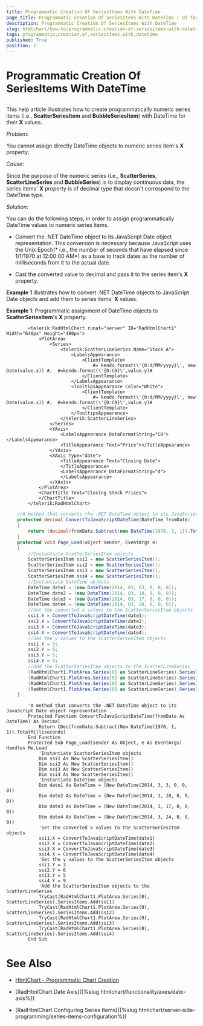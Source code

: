 ```yaml
---
title: Programmatic Creation Of SeriesItems With DateTime
page_title: Programmatic Creation Of SeriesItems With DateTime | UI for ASP.NET AJAX Documentation
description: Programmatic Creation Of SeriesItems With DateTime
slug: htmlchart/how-to/programmatic-creation-of-seriesitems-with-datetime
tags: programmatic,creation,of,seriesitems,with,datetime
published: True
position: 2
---
```


# Programmatic Creation Of SeriesItems With DateTime



## 

This help article illustrates how to create programmatically numeric series items (i.e., __ScatterSeriesItem__ and __BubbleSeriesItem__) with DateTime for their __X__ values.

*Problem*:

You cannot assign directly DateTime objects to numeric series item's __X__ property.

*Cause*:

Since the purpose of the numeric series (i.e., __ScatterSeries__, __ScatterLineSeries__ and __BubbleSeries__) is to display continuous data, the series items' __X__ property is of decimal type that doesn't correspond to the DateTime type.

*Solution*:

You can do the following steps, in order to assign programmatically DateTime values to numeric series items.

* Convert the .NET DateTime object to its JavaScript Date object representation. This conversion is necessary because JavaScript uses the Unix Epoch(* i.e., the number of seconds that have elapsed since 1/1/1970 at 12:00:00 AM*) as a base to track dates as the number of milliseconds from it to the actual date.

* Cast the converted value to decimal and pass it to the series item's __X__ property.

__Example 1__ illustrates how to convert .NET DateTime objects to JavaScript Date objects and add them to series items' __X__ values.

__Example 1__: Programmatic assignment of DateTime objects to __ScatterSeriesItem__'s __X__ property.



````ASPNET
		<telerik:RadHtmlChart runat="server" ID="RadHtmlChart1" Width="640px" Height="480px">
			<PlotArea>
				<Series>
					<telerik:ScatterLineSeries Name="Stock A">
						<LabelsAppearance>
							<ClientTemplate>
								#= kendo.format(\'{0:d/MM/yyyy}\', new Date(value.x)) #,  #=kendo.format(\'{0:C0}\',value.y)#
							</ClientTemplate>
						</LabelsAppearance>
						<TooltipsAppearance Color="White">
							<ClientTemplate>
								#= kendo.format(\'{0:d/MM/yyyy}\', new Date(value.x)) #,  #=kendo.format(\'{0:C0}\',value.y)#
							</ClientTemplate>
						</TooltipsAppearance>
					</telerik:ScatterLineSeries>
				</Series>
				<YAxis>
					<LabelsAppearance DataFormatString="C0"></LabelsAppearance>
					<TitleAppearance Text="Price"></TitleAppearance>
				</YAxis>
				<XAxis Type="date">
					<TitleAppearance Text="Closing Date">
					</TitleAppearance>
					<LabelsAppearance DataFormatString="d">
					</LabelsAppearance>
				</XAxis>
			</PlotArea>
			<ChartTitle Text="Closing Stock Prices">
			</ChartTitle>
		</telerik:RadHtmlChart>
````
````C#
	//A method that converts the .NET DateTime object to its JavaScript Date object representation
	protected decimal ConvertToJavaScriptDateTime(DateTime fromDate)
	{
		return (decimal)fromDate.Subtract(new DateTime(1970, 1, 1)).TotalMilliseconds;
	}
	protected void Page_Load(object sender, EventArgs e)
	{
		//Instantiate ScatterSeriesItem objects
		ScatterSeriesItem ssi1 = new ScatterSeriesItem();
		ScatterSeriesItem ssi2 = new ScatterSeriesItem();
		ScatterSeriesItem ssi3 = new ScatterSeriesItem();
		ScatterSeriesItem ssi4 = new ScatterSeriesItem();
		//Instantiate DateTime objects
		DateTime date1 = (new DateTime(2014, 03, 03, 0, 0, 0));
		DateTime date2 = (new DateTime(2014, 03, 10, 0, 0, 0));
		DateTime date3 = (new DateTime(2014, 03, 17, 0, 0, 0));
		DateTime date4 = (new DateTime(2014, 03, 24, 0, 0, 0));
		//Set the converted x values to the ScatterSeriesItem objects
		ssi1.X = ConvertToJavaScriptDateTime(date1);
		ssi2.X = ConvertToJavaScriptDateTime(date2);
		ssi3.X = ConvertToJavaScriptDateTime(date3);
		ssi4.X = ConvertToJavaScriptDateTime(date4);
		//Set the y values to the ScatterSeriesItem objects
		ssi1.Y = 3;
		ssi2.Y = 6;
		ssi3.Y = 5;
		ssi4.Y = 9;
		//Add the ScatterSeriesItem objects to the ScatterLineSeries
		(RadHtmlChart1.PlotArea.Series[0] as ScatterLineSeries).SeriesItems.Add(ssi1);
		(RadHtmlChart1.PlotArea.Series[0] as ScatterLineSeries).SeriesItems.Add(ssi2);
		(RadHtmlChart1.PlotArea.Series[0] as ScatterLineSeries).SeriesItems.Add(ssi3);
		(RadHtmlChart1.PlotArea.Series[0] as ScatterLineSeries).SeriesItems.Add(ssi4);
	}
````
````VB
	    'A method that converts the .NET DateTime object to its JavaScript Date object representation
	    Protected Function ConvertToJavaScriptDateTime(fromDate As DateTime) As Decimal
	        Return CDec(fromDate.Subtract(New DateTime(1970, 1, 1)).TotalMilliseconds)
	    End Function
	    Protected Sub Page_Load(sender As Object, e As EventArgs) Handles Me.Load
	        'Instantiate ScatterSeriesItem objects
	        Dim ssi1 As New ScatterSeriesItem()
	        Dim ssi2 As New ScatterSeriesItem()
	        Dim ssi3 As New ScatterSeriesItem()
	        Dim ssi4 As New ScatterSeriesItem()
	        'Instantiate DateTime objects
	        Dim date1 As DateTime = (New DateTime(2014, 3, 3, 0, 0, 0))
	        Dim date2 As DateTime = (New DateTime(2014, 3, 10, 0, 0, 0))
	        Dim date3 As DateTime = (New DateTime(2014, 3, 17, 0, 0, 0))
	        Dim date4 As DateTime = (New DateTime(2014, 3, 24, 0, 0, 0))
	        'Set the converted x values to the ScatterSeriesItem objects
	        ssi1.X = ConvertToJavaScriptDateTime(date1)
	        ssi2.X = ConvertToJavaScriptDateTime(date2)
	        ssi3.X = ConvertToJavaScriptDateTime(date3)
	        ssi4.X = ConvertToJavaScriptDateTime(date4)
	        'Set the y values to the ScatterSeriesItem objects
	        ssi1.Y = 3
	        ssi2.Y = 6
	        ssi3.Y = 5
	        ssi4.Y = 9
	        'Add the ScatterSeriesItem objects to the ScatterLineSeries
	        TryCast(RadHtmlChart1.PlotArea.Series(0), ScatterLineSeries).SeriesItems.Add(ssi1)
	        TryCast(RadHtmlChart1.PlotArea.Series(0), ScatterLineSeries).SeriesItems.Add(ssi2)
	        TryCast(RadHtmlChart1.PlotArea.Series(0), ScatterLineSeries).SeriesItems.Add(ssi3)
	        TryCast(RadHtmlChart1.PlotArea.Series(0), ScatterLineSeries).SeriesItems.Add(ssi4)
	    End Sub
````


# See Also

 * [HtmlChart - Programmatic Chart Creation](http://demos.telerik.com/aspnet-ajax/htmlchart/examples/serversideapi/programmaticcreation/defaultcs.aspx)

 * [RadHtmlChart Date Axis]({%slug htmlchart/functionality/axes/date-axis%})

 * [RadHtmlChart Configuring Series Items]({%slug htmlchart/server-side-programming/series-items-configuration%})
